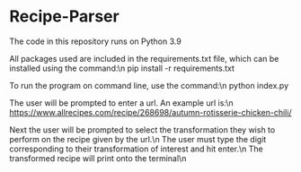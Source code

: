 # Recipe-Parser

The code in this repository runs on Python 3.9

All packages used are included in the requirements.txt file, which can be installed using the command:\n
  pip install -r requirements.txt
  
To run the program on command line, use the command:\n
  python index.py
  
The user will be prompted to enter a url. An example url is:\n
  https://www.allrecipes.com/recipe/268698/autumn-rotisserie-chicken-chili/

Next the user will be prompted to select the transformation they wish to perform on the recipe given by the url.\n
The user must type the digit corresponding to their transformation of interest and hit enter.\n
The transformed recipe will print onto the terminal\n
